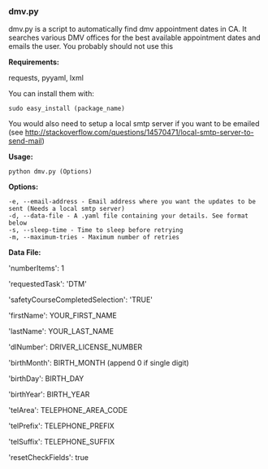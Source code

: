 <h3>dmv.py</h3>
dmv.py is a script to automatically find dmv appointment dates in CA. It searches various DMV offices for the
best available appointment dates and emails the user. You probably should not use this

<b>Requirements:</b>

requests, pyyaml, lxml

You can install them with:

    sudo easy_install (package_name)

You would also need to setup a local smtp server if you want to be emailed (see http://stackoverflow.com/questions/14570471/local-smtp-server-to-send-mail)

<b>Usage:</b>

    python dmv.py (Options)

<b>Options:</b>

    -e, --email-address - Email address where you want the updates to be sent (Needs a local smtp server)
    -d, --data-file - A .yaml file containing your details. See format below
    -s, --sleep-time - Time to sleep before retrying
    -m, --maximum-tries - Maximum number of retries

<b>Data File:</b>

'numberItems': 1

'requestedTask': 'DTM'

'safetyCourseCompletedSelection': 'TRUE'

'firstName': YOUR_FIRST_NAME

'lastName': YOUR_LAST_NAME

'dlNumber': DRIVER_LICENSE_NUMBER

'birthMonth': BIRTH_MONTH (append 0 if single digit)

'birthDay': BIRTH_DAY

'birthYear': BIRTH_YEAR

'telArea': TELEPHONE_AREA_CODE

'telPrefix': TELEPHONE_PREFIX

'telSuffix': TELEPHONE_SUFFIX

'resetCheckFields': true


